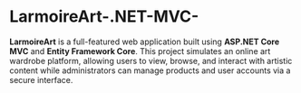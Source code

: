 # LarmoireArt-.NET-MVC-
**LarmoireArt** is a full-featured web application built using **ASP.NET Core MVC** and **Entity Framework Core**. This project simulates an online art wardrobe platform, allowing users to view, browse, and interact with artistic content while administrators can manage products and user accounts via a secure interface.

